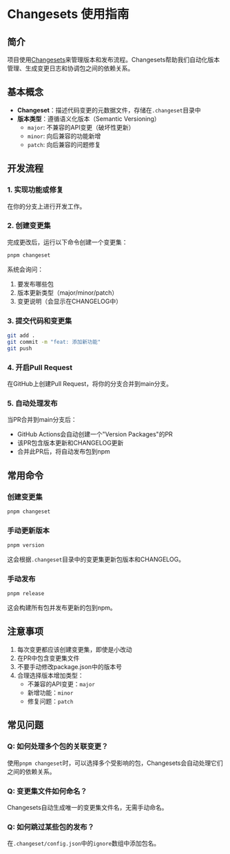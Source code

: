 # Changesets 使用指南

## 简介

项目使用[Changesets](https://github.com/changesets/changesets)来管理版本和发布流程。Changesets帮助我们自动化版本管理、生成变更日志和协调包之间的依赖关系。

## 基本概念

- **Changeset**：描述代码变更的元数据文件，存储在`.changeset`目录中
- **版本类型**：遵循语义化版本（Semantic Versioning）
  - `major`: 不兼容的API变更（破坏性更新）
  - `minor`: 向后兼容的功能新增
  - `patch`: 向后兼容的问题修复

## 开发流程

### 1. 实现功能或修复

在你的分支上进行开发工作。

### 2. 创建变更集

完成更改后，运行以下命令创建一个变更集：

```bash
pnpm changeset
```

系统会询问：

1. 要发布哪些包
2. 版本更新类型（major/minor/patch）
3. 变更说明（会显示在CHANGELOG中）

### 3. 提交代码和变更集

```bash
git add .
git commit -m "feat: 添加新功能"
git push
```

### 4. 开启Pull Request

在GitHub上创建Pull Request，将你的分支合并到main分支。

### 5. 自动处理发布

当PR合并到main分支后：

- GitHub Actions会自动创建一个"Version Packages"的PR
- 该PR包含版本更新和CHANGELOG更新
- 合并此PR后，将自动发布包到npm

## 常用命令

### 创建变更集

```bash
pnpm changeset
```

### 手动更新版本

```bash
pnpm version
```

这会根据`.changeset`目录中的变更集更新包版本和CHANGELOG。

### 手动发布

```bash
pnpm release
```

这会构建所有包并发布更新的包到npm。

## 注意事项

1. 每次变更都应该创建变更集，即使是小改动
2. 在PR中包含变更集文件
3. 不要手动修改package.json中的版本号
4. 合理选择版本增加类型：
   - 不兼容的API变更：`major`
   - 新增功能：`minor`
   - 修复问题：`patch`

## 常见问题

### Q: 如何处理多个包的关联变更？

使用`pnpm changeset`时，可以选择多个受影响的包，Changesets会自动处理它们之间的依赖关系。

### Q: 变更集文件如何命名？

Changesets自动生成唯一的变更集文件名，无需手动命名。

### Q: 如何跳过某些包的发布？

在`.changeset/config.json`中的`ignore`数组中添加包名。
